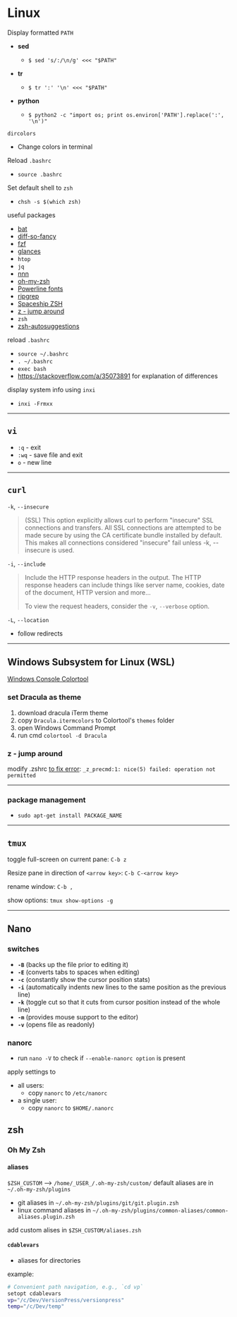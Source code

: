 # Linux

Display formatted `PATH`

- **sed**

  - `$ sed 's/:/\n/g' <<< "$PATH"`

- **tr**

  - `$ tr ':' '\n' <<< "$PATH"`

- **python**

  - `$ python2 -c "import os; print os.environ['PATH'].replace(':', '\n')"`

`dircolors`

- Change colors in terminal

Reload `.bashrc`

- `source .bashrc`

Set default shell to `zsh`

- `chsh -s $(which zsh)`

useful packages

- [bat](https://github.com/sharkdp/bat)
- [diff-so-fancy](https://github.com/so-fancy/diff-so-fancy)
- [fzf](https://github.com/junegunn/fzf)
- [glances](https://github.com/nicolargo/glances)
- `htop`
- `jq`
- [nnn](https://github.com/jarun/nnn)
- [oh-my-zsh](https://ohmyz.sh)
- [Powerline fonts](https://github.com/powerline/fonts)
- [ripgrep](https://github.com/BurntSushi/ripgrep)
- [Spaceship ZSH](https://github.com/denysdovhan/spaceship-prompt)
- [z - jump around](https://github.com/rupa/z)
- `zsh`
- [zsh-autosuggestions](https://github.com/zsh-users/zsh-autosuggestions)

reload `.bashrc`

- `source ~/.bashrc`
- `. ~/.bashrc`
- `exec bash`
- <https://stackoverflow.com/a/35073891> for explanation of differences

display system info using `inxi`

- `inxi -Frmxx`

---

## `vi`

- `:q` - exit
- `:wq` - save file and exit
- `o` - new line

---

## `curl`

`-k`, `--insecure`

> (SSL) This option explicitly allows curl to perform "insecure" SSL connections and transfers. All SSL connections are attempted to be made secure by using the CA certificate bundle installed by default. This makes all connections considered "insecure" fail unless -k, --insecure is used.

`-i`, `--include`

> Include the HTTP response headers in the output. The HTTP response headers can include things like server name, cookies, date of the document, HTTP version and more...
>
> To view the request headers, consider the `-v`, `--verbose` option.

`-L`, `--location`

- follow redirects

---

## Windows Subsystem for Linux (WSL)

[Windows Console Colortool](https://blogs.msdn.microsoft.com/commandline/2017/08/11/introducing-the-windows-console-colortool/)

### set Dracula as theme

1. download dracula iTerm theme
1. copy `Dracula.itermcolors` to Colortool's `themes` folder
1. open Windows Command Prompt
1. run cmd `colortool -d Dracula`

### z - jump around

modify .zshrc [to fix error](https://github.com/rupa/z/issues/230#issuecomment-362297213): `_z_precmd:1: nice(5) failed: operation not permitted`

---

### package management

- `sudo apt-get install PACKAGE_NAME`

---

## `tmux`

toggle full-screen on current pane: `C-b z`

Resize pane in direction of `<arrow key>`: `C-b C-<arrow key>`

rename window: `C-b ,`

show options: `tmux show-options -g`

---

## Nano

### switches

- **`-B`** (backs up the file prior to editing it)
- **`-E`** (converts tabs to spaces when editing)
- **`-c`** (constantly show the cursor position stats)
- **`-i`** (automatically indents new lines to the same position as the previous line)
- **`-k`** (toggle cut so that it cuts from cursor position instead of the whole line)
- **`-m`** (provides mouse support to the editor)
- **`-v`** (opens file as readonly)

### nanorc

- run `nano -V` to check if `--enable-nanorc option` is present

apply settings to

- all users:
  - copy `nanorc` to `/etc/nanorc`
- a single user:
  - copy `nanorc` to `$HOME/.nanorc`

## zsh

### Oh My Zsh

#### aliases

`$ZSH_CUSTOM` --> `/home/_USER_/.oh-my-zsh/custom/`
default aliases are in `~/.oh-my-zsh/plugins`

- git aliases in `~/.oh-my-zsh/plugins/git/git.plugin.zsh`
- linux command aliases in `~/.oh-my-zsh/plugins/common-aliases/common-aliases.plugin.zsh`

add custom alises in `$ZSH_CUSTOM/aliases.zsh`

#### `cdablevars`

- aliases for directories

example:

```bash
# Convenient path navigation, e.g., `cd vp`
setopt cdablevars
vp="/c/Dev/VersionPress/versionpress"
temp="/c/Dev/temp"
```
